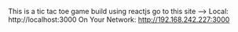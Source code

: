 This is a tic tac toe game build using reactjs 
go to this site --> 
Local:            http://localhost:3000
  On Your Network:  http://192.168.242.227:3000
